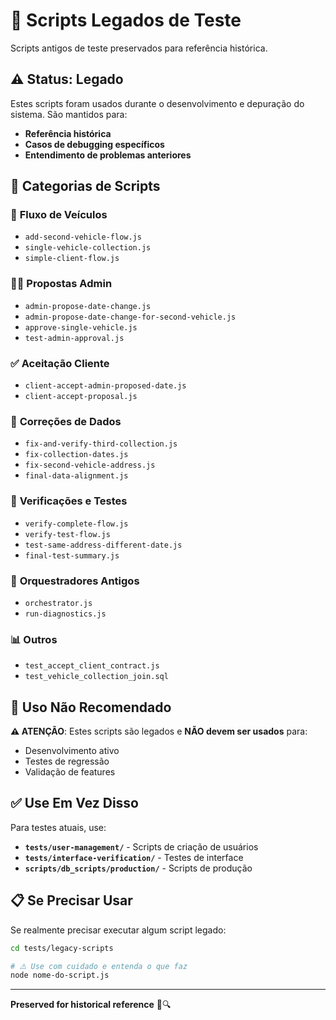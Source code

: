# 📜 Scripts Legados de Teste

Scripts antigos de teste preservados para referência histórica.

## ⚠️ Status: Legado

Estes scripts foram usados durante o desenvolvimento e depuração do sistema. São mantidos para:

- **Referência histórica**
- **Casos de debugging específicos**
- **Entendimento de problemas anteriores**

## 📁 Categorias de Scripts

### 🚗 **Fluxo de Veículos**

- `add-second-vehicle-flow.js`
- `single-vehicle-collection.js`
- `simple-client-flow.js`

### 👨‍💼 **Propostas Admin**

- `admin-propose-date-change.js`
- `admin-propose-date-change-for-second-vehicle.js`
- `approve-single-vehicle.js`
- `test-admin-approval.js`

### ✅ **Aceitação Cliente**

- `client-accept-admin-proposed-date.js`
- `client-accept-proposal.js`

### 🔧 **Correções de Dados**

- `fix-and-verify-third-collection.js`
- `fix-collection-dates.js`
- `fix-second-vehicle-address.js`
- `final-data-alignment.js`

### 🧪 **Verificações e Testes**

- `verify-complete-flow.js`
- `verify-test-flow.js`
- `test-same-address-different-date.js`
- `final-test-summary.js`

### 🎯 **Orquestradores Antigos**

- `orchestrator.js`
- `run-diagnostics.js`

### 📊 **Outros**

- `test_accept_client_contract.js`
- `test_vehicle_collection_join.sql`

## 🚨 Uso Não Recomendado

**⚠️ ATENÇÃO**: Estes scripts são legados e **NÃO devem ser usados** para:

- Desenvolvimento ativo
- Testes de regressão
- Validação de features

## ✅ Use Em Vez Disso

Para testes atuais, use:

- **`tests/user-management/`** - Scripts de criação de usuários
- **`tests/interface-verification/`** - Testes de interface
- **`scripts/db_scripts/production/`** - Scripts de produção

## 📋 Se Precisar Usar

Se realmente precisar executar algum script legado:

```bash
cd tests/legacy-scripts

# ⚠️ Use com cuidado e entenda o que faz
node nome-do-script.js
```

---

**Preserved for historical reference** 📜🔍
